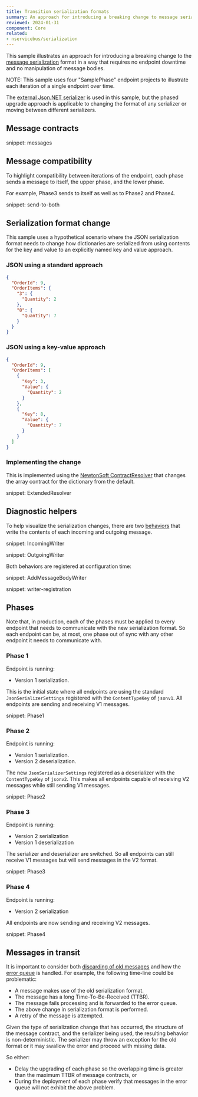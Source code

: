 ```yaml
---
title: Transition serialization formats
summary: An approach for introducing a breaking change to message serialization with no downtime
reviewed: 2024-01-31
component: Core
related:
- nservicebus/serialization
---
```


This sample illustrates an approach for introducing a breaking change to the [message serialization](/nservicebus/serialization/) format in a way that requires no endpoint downtime and no manipulation of message bodies.

NOTE: This sample uses four "SamplePhase" endpoint projects to illustrate each iteration of a single endpoint over time.

The [external Json.NET serializer](/nservicebus/serialization/newtonsoft.md) is used in this sample, but the phased upgrade approach is applicable to changing the format of any serializer or moving between different serializers.

## Message contracts

snippet: messages

## Message compatibility

To highlight compatibility between iterations of the endpoint, each phase sends a message to itself, the upper phase, and the lower phase.

For example, Phase3 sends to itself as well as to Phase2 and Phase4.

snippet: send-to-both

## Serialization format change

This sample uses a hypothetical scenario where the JSON serialization format needs to change how dictionaries are serialized from using contents for the key and value to an explicitly named key and value approach.

### JSON using a standard approach

```json
{
  "OrderId": 9,
  "OrderItems": {
    "3": {
      "Quantity": 2
    },
    "8": {
      "Quantity": 7
    }
  }
}
```

### JSON using a key-value approach

```json
{
  "OrderId": 9,
  "OrderItems": [
    {
      "Key": 3,
      "Value": {
        "Quantity": 2
      }
    },
    {
      "Key": 8,
      "Value": {
        "Quantity": 7
      }
    }
  ]
}
```

### Implementing the change

This is implemented using the [NewtonSoft ContractResolver](https://www.newtonsoft.com/json/help/html/contractresolver.htm) that changes the array contract for the dictionary from the default.

snippet: ExtendedResolver

## Diagnostic helpers

To help visualize the serialization changes, there are two [behaviors](/nservicebus/pipeline/manipulate-with-behaviors.md) that write the contents of each incoming and outgoing message.

snippet: IncomingWriter

snippet: OutgoingWriter

Both behaviors are registered at configuration time:

snippet: AddMessageBodyWriter

snippet: writer-registration

## Phases

Note that, in production, each of the phases must be applied to every endpoint that needs to communicate with the new serialization format. So each endpoint can be, at most, one phase out of sync with any other endpoint it needs to communicate with.

### Phase 1

Endpoint is running:

* Version 1 serialization.

This is the initial state  where all endpoints are using the standard `JsonSerializerSettings` registered with the `ContentTypeKey` of `jsonv1`. All endpoints are sending and receiving V1 messages.

snippet: Phase1

### Phase 2

Endpoint is running:

* Version 1 serialization.
* Version 2 deserialization.

The new `JsonSerializerSettings` registered as a deserializer with the `ContentTypeKey` of `jsonv2`. This makes all endpoints capable of receiving V2 messages while still sending V1 messages.

snippet: Phase2

### Phase 3

Endpoint is running:

* Version 2 serialization
* Version 1 deserialization

The serializer and deserializer are switched. So all endpoints can still receive V1 messages but will send messages in the V2 format.

snippet: Phase3

### Phase 4

Endpoint is running:

* Version 2 serialization

All endpoints are now sending and receiving V2 messages.

snippet: Phase4

## Messages in transit

It is important to consider both [discarding of old messages](/nservicebus/messaging/discard-old-messages.md) and how the [error queue](/nservicebus/recoverability/configure-error-handling.md) is handled. For example, the following time-line could be problematic:

* A message makes use of the old serialization format.
* The message has a long Time-To-Be-Received (TTBR).
* The message fails processing and is forwarded to the error queue.
* The above change in serialization format is performed.
* A retry of the message is attempted.

Given the type of serialization change that has occurred, the structure of the message contract, and the serializer being used, the resulting behavior is non-deterministic. The serializer may throw an exception for the old format or it may swallow the error and proceed with missing data.

So either:

* Delay the upgrading of each phase so the overlapping time is greater than the maximum TTBR of message contracts, or
* During the deployment of each phase verify that messages in the error queue will not exhibit the above problem.
